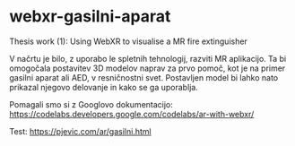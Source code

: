 # webxr-gasilni-aparat
Thesis work (1): Using WebXR to visualise a MR fire extinguisher

V načrtu je bilo, z uporabo le spletnih tehnologij, razviti MR aplikacijo. Ta bi omogočala postavitev 3D modelov naprav za prvo pomoč, kot je na primer gasilni aparat ali AED, v resničnostni svet. Postavljen model bi lahko nato prikazal njegovo delovanje in kako se ga uporablja.

Pomagali smo si z Googlovo dokumentacijo: https://codelabs.developers.google.com/codelabs/ar-with-webxr/

Test: https://pjevic.com/ar/gasilni.html

